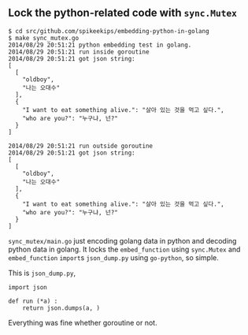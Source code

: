 ## Lock the python-related code with `sync.Mutex`

```
$ cd src/github.com/spikeekips/embedding-python-in-golang
$ make sync_mutex.go
2014/08/29 20:51:21 python embedding test in golang.
2014/08/29 20:51:21 run inside goroutine
2014/08/29 20:51:21 got json string:
[
  [
    "oldboy",
    "나는 오대수"
  ],
  {
    "I want to eat something alive.": "살아 있는 것을 먹고 싶다.",
    "who are you?": "누구냐, 넌?"
  }
]

2014/08/29 20:51:21 run outside goroutine
2014/08/29 20:51:21 got json string:
[
  [
    "oldboy",
    "나는 오대수"
  ],
  {
    "I want to eat something alive.": "살아 있는 것을 먹고 싶다.",
    "who are you?": "누구냐, 넌?"
  }
]
```

`sync_mutex/main.go` just encoding golang data in python and decoding python data in
golang. It locks the `embed_function` using `sync.Mutex` and `embed_function`
`import`s `json_dump.py` using `go-python`, so simple.

This is `json_dump.py`,

```
import json

def run (*a) :
    return json.dumps(a, )
```

Everything was fine whether goroutine or not.


